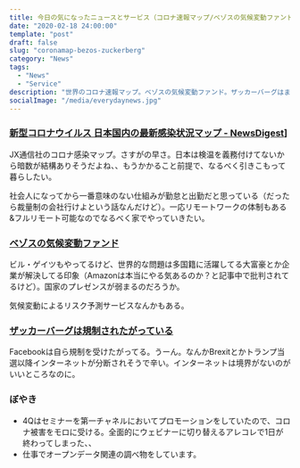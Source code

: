 ```yaml
---
title: 今日の気になったニュースとサービス（コロナ速報マップ/ベゾスの気候変動ファンド/ザッカーバーグは規制されたがっている）
date: "2020-02-18 24:00:00"
template: "post"
draft: false
slug: "coronamap-bezos-zuckerberg"
category: "News"
tags:
  - "News"
  - "Service"
description: "世界のコロナ速報マップ。ベゾスの気候変動ファンド。ザッカーバーグはまさかの規制容認派へ。そしてぼやき。"
socialImage: "/media/everydaynews.jpg"
---
```


### [新型コロナウイルス 日本国内の最新感染状況マップ - NewsDigest](https://newsdigest.jp/pages/coronavirus/)]
JX通信社のコロナ感染マップ。さすがの早さ。日本は検温を義務付けてないから暗数が結構ありそうだよね、、もうかかること前提で、なるべく引きこもって暮らしたい。

社会人になってから一番意味のない仕組みが勤怠と出勤だと思っている（だったら裁量制の会社行けよという話なんだけど）。一応リモートワークの体制もある&フルリモート可能なのでなるべく家でやっていきたい。

### [ベゾスの気候変動ファンド](https://techcrunch.com/2020/02/17/jeff-bezos-announced-a-10-billion-fund-to-fight-climate-change/)
ビル・ゲイツもやってるけど、世界的な問題は多国籍に活躍してる大富豪とか企業が解決してる印象（Amazonは本当にやる気あるのか？と記事中で批判されてるけど）。国家のプレゼンスが弱まるのだろうか。

気候変動によるリスク予測サービスなんかもある。


### [ザッカーバーグは規制されたがっている](https://www.bloomberg.co.jp/news/articles/2020-02-17/Q5UYC1T1UM0Z01)
Facebookは自ら規制を受けたがってる。うーん。なんかBrexitとかトランプ当選以降インターネットが分断されそうで辛い。インターネットは境界がないのがいいところなのに。

### ぼやき
- 4Qはセミナーを第一チャネルにおいてプロモーションをしていたので、コロナ被害をモロに受ける。全面的にウェビナーに切り替えるアレコレで1日が終わってしまった、、
- 仕事でオープンデータ関連の調べ物をしています。
<script async class="speakerdeck-embed" data-id="721f5650827949b69c9796035e67c89c" data-ratio="1.77777777777778" src="//speakerdeck.com/assets/embed.js"></script>